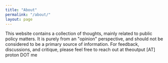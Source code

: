 ```yaml
---
title: "About"
permalink: "/about/"
layout: page
---
```


This website contains a collection of thoughts, mainly related to public policy matters. It is purely from an "opinion" perspective, and should not be considered to be a primary source of information.
For feedback, discussions, and critique, please feel free to reach out at theoutput [AT] proton DOT me